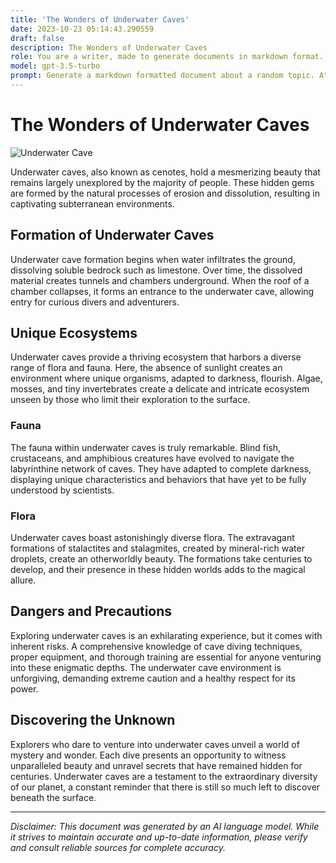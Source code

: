 ```yaml
---
title: 'The Wonders of Underwater Caves'
date: 2023-10-23 05:14:43.290559
draft: false
description: The Wonders of Underwater Caves
role: You are a writer, made to generate documents in markdown format. It is very important that all of the documents you generate are in valid markdown format.
model: gpt-3.5-turbo
prompt: Generate a markdown formatted document about a random topic. At the bottom, include a disclaimer explaining that the document was generated by you. The first line of the document should be the title. Make sure that the entire document is in proper markdown format, using a mix of various tags to make the document visually appealing.
---
```


# The Wonders of Underwater Caves

![Underwater Cave](https://images.unsplash.com/photo-1551841826-997b08ac4b50)

Underwater caves, also known as cenotes, hold a mesmerizing beauty that remains largely unexplored by the majority of people. These hidden gems are formed by the natural processes of erosion and dissolution, resulting in captivating subterranean environments.

## Formation of Underwater Caves

Underwater cave formation begins when water infiltrates the ground, dissolving soluble bedrock such as limestone. Over time, the dissolved material creates tunnels and chambers underground. When the roof of a chamber collapses, it forms an entrance to the underwater cave, allowing entry for curious divers and adventurers.

## Unique Ecosystems

Underwater caves provide a thriving ecosystem that harbors a diverse range of flora and fauna. Here, the absence of sunlight creates an environment where unique organisms, adapted to darkness, flourish. Algae, mosses, and tiny invertebrates create a delicate and intricate ecosystem unseen by those who limit their exploration to the surface.

### Fauna

The fauna within underwater caves is truly remarkable. Blind fish, crustaceans, and amphibious creatures have evolved to navigate the labyrinthine network of caves. They have adapted to complete darkness, displaying unique characteristics and behaviors that have yet to be fully understood by scientists.

### Flora

Underwater caves boast astonishingly diverse flora. The extravagant formations of stalactites and stalagmites, created by mineral-rich water droplets, create an otherworldly beauty. The formations take centuries to develop, and their presence in these hidden worlds adds to the magical allure.

## Dangers and Precautions

Exploring underwater caves is an exhilarating experience, but it comes with inherent risks. A comprehensive knowledge of cave diving techniques, proper equipment, and thorough training are essential for anyone venturing into these enigmatic depths. The underwater cave environment is unforgiving, demanding extreme caution and a healthy respect for its power.

## Discovering the Unknown

Explorers who dare to venture into underwater caves unveil a world of mystery and wonder. Each dive presents an opportunity to witness unparalleled beauty and unravel secrets that have remained hidden for centuries. Underwater caves are a testament to the extraordinary diversity of our planet, a constant reminder that there is still so much left to discover beneath the surface.

---

*Disclaimer: This document was generated by an AI language model. While it strives to maintain accurate and up-to-date information, please verify and consult reliable sources for complete accuracy.*